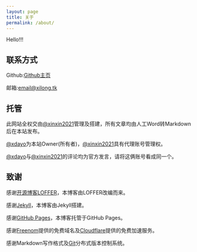 ```yaml
---
layout: page
title: 关于
permalink: /about/
---
```

Hello!!!

## 联系方式

Github:[Github主页](https://github.com/xdayo)

邮箱:[email@xilong.tk](mailto:email@xilong.tk)

## 托管

此网站全权交由[@xinxin2021](mailto:email@xinxin2021.tk)管理及搭建，所有文章均由人工Word转Markdown后在本站发布。

[@xdayo](https://github.com/xdayo)为本站Owner(所有者)，[@xinxin2021](https://github.com/xinxin2021)具有代理账号管理权。

[@xdayo](https://github.com/xdayo)与[@xinxin2021](https://github.com/xinxin2021)的评论均为官方发言，请将这俩账号看成同一个。

## 致谢

感谢[开源博客LOFFER](https://fromendworld.github.io/LOFFER)，本博客由LOFFER改编而来。

感谢[Jekyll](https://github.com/jekyll/jekyll)，本博客由Jekyll搭建。

感谢[GitHub Pages](https://pages.github.com)，本博客托管于GitHub Pages。

感谢[Freenom](https://freenom.com)提供的免费域名及[Cloudflare](https://cloudflare.com)提供的免费加速服务。

感谢Markdown写作格式及[Git](https://git-scm.com)分布式版本控制系统。
